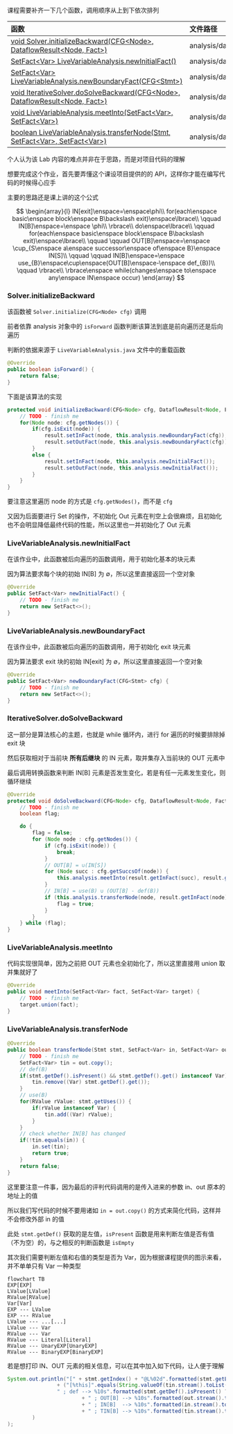 课程需要补齐一下几个函数，调用顺序从上到下依次排列

| 函数 | 文件路径 |
| :-- | :-- |
| [void Solver.initializeBackward(CFG\<Node\>, DataflowResult\<Node, Fact\>)](#solverinitializebackward) | analysis/dataflow/solver/Solver.java |
| [SetFact\<Var\> LiveVariableAnalysis.newInitialFact()](#livevariableanalysisnewinitialfact) | analysis/dataflow/analysis/LiveVariableAnalysis.java |
| [SetFact\<Var\> LiveVariableAnalysis.newBoundaryFact(CFG\<Stmt\>)](#livevariableanalysisnewboundaryfact) | analysis/dataflow/analysis/LiveVariableAnalysis.java |
| [void IterativeSolver.doSolveBackward(CFG\<Node\>, DataflowResult\<Node, Fact\>)](#iterativesolverdosolvebackward) | analysis/dataflow/solver/IterativeSolver.java |
| [void LiveVariableAnalysis.meetInto(SetFact\<Var\>, SetFact\<Var\>)](#livevariableanalysismeetinto) | analysis/dataflow/analysis/LiveVariableAnalysis.java |
| [boolean LiveVariableAnalysis.transferNode(Stmt, SetFact\<Var\>, SetFact\<Var\>)](#livevariableanalysistransfernode) | analysis/dataflow/analysis/LiveVariableAnalysis.java |

个人认为该 Lab 内容的难点并非在于思路，而是对项目代码的理解

想要完成这个作业，首先要弄懂这个课设项目提供的的 API，这样你才能在编写代码的时候得心应手

主要的思路还是课上讲的这个公式

$$
\begin{array}{l}
IN[exit]\enspace=\enspace\phi\\
for(each\enspace basic\enspace block\enspace B\backslash exit)\enspace\lbrace\\
\qquad IN[B]\enspace=\enspace \phi\\
\rbrace\\
do\enspace\lbrace\\
\qquad for(each\enspace basic\enspace block\enspace B\backslash exit)\enspace\lbrace\\
\qquad \qquad OUT[B]\enspace=\enspace \cup_{S\enspace a\enspace successor\enspace of\enspace B}\enspace IN[S]\\
\qquad \qquad IN[B]\enspace=\enspace use_{B}\enspace\cup\enspace(OUT[B]\enspace-\enspace def_{B})\\
\qquad \rbrace\\
\rbrace\enspace while(changes\enspace to\enspace any\enspace IN\enspace occur)
\end{array}
$$

### Solver.initializeBackward

该函数被 `Solver.initialize(CFG<Node> cfg)` 调用

前者依靠 analysis 对象中的 `isForward` 函数判断该算法到底是前向遍历还是后向遍历

判断的依据来源于 `LiveVariableAnalysis.java` 文件中的重载函数

```java
@Override
public boolean isForward() {
    return false;
}
```

下面是该算法的实现

```java
protected void initializeBackward(CFG<Node> cfg, DataflowResult<Node, Fact> result) {
    // TODO - finish me
    for(Node node: cfg.getNodes()) {
        if(cfg.isExit(node)) {
            result.setInFact(node, this.analysis.newBoundaryFact(cfg));
            result.setOutFact(node, this.analysis.newBoundaryFact(cfg));
        }
        else {
            result.setInFact(node, this.analysis.newInitialFact());
            result.setOutFact(node, this.analysis.newInitialFact());
        }
    }
}
```

要注意这里遍历 node 的方式是 `cfg.getNodes()`，而不是 `cfg`

又因为后面要进行 Set 的操作，不初始化 Out 元素在判空上会很麻烦，且初始化也不会明显降低最终代码的性能，所以这里也一并初始化了 Out 元素

### LiveVariableAnalysis.newInitialFact

在该作业中，此函数被后向遍历的函数调用，用于初始化基本的块元素

因为算法要求每个块的初始 IN\[B\] 为 ∅，所以这里直接返回一个空对象

```java
@Override
public SetFact<Var> newInitialFact() {
    // TODO - finish me
    return new SetFact<>();
}
```

### LiveVariableAnalysis.newBoundaryFact

在该作业中，此函数被后向遍历的函数调用，用于初始化 exit 块元素

因为算法要求 exit 块的初始 IN\[exit\] 为 ∅，所以这里直接返回一个空对象

```java
@Override
public SetFact<Var> newBoundaryFact(CFG<Stmt> cfg) {
    // TODO - finish me
    return new SetFact<>();
}
```

### IterativeSolver.doSolveBackward

这一部分是算法核心的主题，也就是 while 循环内，进行 for 遍历的时候要排除掉 exit 块

然后获取相对于当前块 **所有后继块** 的 IN 元素，取并集存入当前块的 OUT 元素中

最后调用转换函数来判断 IN\[B\] 元素是否发生变化，若是有任一元素发生变化，则循环继续

```java
@Override
protected void doSolveBackward(CFG<Node> cfg, DataflowResult<Node, Fact> result) {
    // TODO - finish me
    boolean flag;

    do {
        flag = false;
        for (Node node : cfg.getNodes()) {
            if (cfg.isExit(node)) {
                break;
            }
            // OUT[B] = ∪(IN[S])
            for (Node succ : cfg.getSuccsOf(node)) {
                this.analysis.meetInto(result.getInFact(succ), result.getOutFact(node));
            }
            // IN[B] = use(B) ∪ (OUT[B] - def(B))
            if (this.analysis.transferNode(node, result.getInFact(node), result.getOutFact(node))) {
                flag = true;
            }
        }
    } while (flag);
}
```

### LiveVariableAnalysis.meetInto

代码实现很简单，因为之前把 OUT 元素也全初始化了，所以这里直接用 union 取并集就好了

```java
@Override
public void meetInto(SetFact<Var> fact, SetFact<Var> target) {
    // TODO - finish me
    target.union(fact);
}
```

### LiveVariableAnalysis.transferNode



```java
@Override
public boolean transferNode(Stmt stmt, SetFact<Var> in, SetFact<Var> out) {
    // TODO - finish me
    SetFact<Var> tin = out.copy();
    // def(B)
    if(stmt.getDef().isPresent() && stmt.getDef().get() instanceof Var) {
        tin.remove((Var) stmt.getDef().get());
    }
    // use(B)
    for(RValue rValue: stmt.getUses()) {
        if(rValue instanceof Var) {
            tin.add((Var) rValue);
        }
    }
    // check whether IN[B] has changed
    if(!tin.equals(in)) {
        in.set(tin);
        return true;
	}
    return false;
}
```

这里要注意一件事，因为最后的评判代码调用的是传入进来的参数 in、out 原本的地址上的值

所以我们写代码的时候不要用诸如 `in = out.copy()` 的方式来简化代码，这样并不会修改外部 in 的值

此处 `stmt.getDef()` 获取的是左值，`isPresent` 函数是用来判断左值是否有值（不为空）的，与之相反的判断函数是 `isEmpty`

其次我们需要判断左值和右值的类型是否为 Var，因为根据课程提供的图示来看，并不单单只有 Var 一种类型

```mermaid
flowchart TB
EXP[EXP]
LValue[LValue]
RValue[RValue]
Var[Var]
EXP --- LValue
EXP --- RValue
LValue --- ...[...]
LValue --- Var
RValue --- Var
RValue --- Literal[Literal]
RValue --- UnaryEXP[UnaryEXP]
RValue --- BinaryEXP[BinaryEXP]
```

若是想打印 IN、OUT 元素的相关信息，可以在其中加入如下代码，让人便于理解

```java
System.out.println("[" + stmt.getIndex() + "@L%02d".formatted(stmt.getLineNumber()) + "]  %20s".formatted(stmt)  
                + ("[%this]".equals(String.valueOf(tin.stream().toList())) ? "" :  
                " ; def --> %10s".formatted(stmt.getDef().isPresent() ? stmt.getDef().get() : "[NULL]")  
                        + " ; OUT[B] --> %10s".formatted(out.stream().toList())  
                        + " ; IN[B]  --> %10s".formatted(in.stream().toList())  
                        + " ; TIN[B] --> %10s".formatted(tin.stream().toList())  
        )  
);
```

